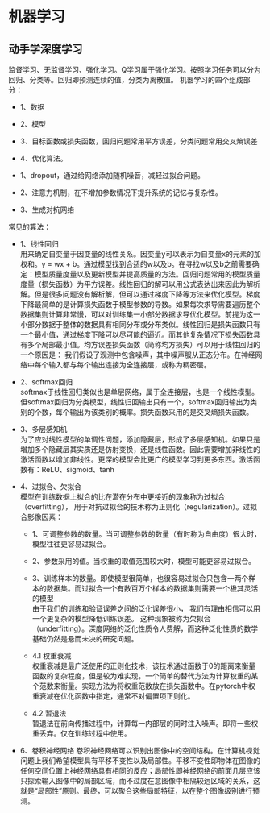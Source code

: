 # 机器学习


## 动手学深度学习
监督学习、无监督学习、强化学习。Q学习属于强化学习。按照学习任务可以分为回归、分类等。回归即预测连续的值，分类为离散值。
机器学习的四个组成部分：
- 1、数据
- 2、模型
- 3、目标函数或损失函数，回归问题常用平方误差，分类问题常用交叉熵误差
- 4、优化算法。


- 1、dropout，通过给网络添加随机噪音，减轻过拟合问题。
- 2、注意力机制，在不增加参数情况下提升系统的记忆与复杂性。
- 3、生成对抗网络
  

常见的算法：
- 1、线性回归  
用来确定自变量于因变量的线性关系。因变量y可以表示为自变量x的元素的加权和。y = wx + b。通过模型找到合适的w以及b。在寻找w以及b之前需要确定：模型质量度量以及更新模型并提高质量的方法。回归问题常用的模型质量度量（损失函数）为平方误差。线性回归的解可以用公式表达出来因此为解析解。但是很多问题没有解析解，但可以通过梯度下降等方法来优化模型。梯度下降最简单的是计算损失函数于模型参数的导数。如果每次求导需要遍历整个数据集则计算非常慢，可以对训练集一小部分数据求导优化模型。前提为这一小部分数据于整体的数据具有相同分布或分布类似。线性回归是损失函数只有一个最小值，通过梯度下降可以尽可能的逼近。而其他复杂情况下损失函数具有多个局部最小值。均方误差损失函数（简称均方损失）可以用于线性回归的一个原因是： 我们假设了观测中包含噪声，其中噪声服从正态分布。在神经网络中每个输入都与每个输出连接为全连接层，或称为稠密层。

- 2、softmax回归  
softmax于线性回归类似也是单层网络，属于全连接层，也是一个线性模型。但softmax回归为分类模型，线性归回输出只有一个，softmax回归输出为类别的个数，每个输出为该类别的概率。损失函数采用的是交叉熵损失函数。

- 3、多层感知机  
为了应对线性模型的单调性问题，添加隐藏层，形成了多层感知机。如果只是增加多个隐藏层其实质还是仿射变换，还是线性函数。因此需要增加非线性的激活函数以增加非线性。更深的模型会比更广的模型学习到更多东西。激活函数有：ReLU、sigmoid、tanh

- 4、过拟合、欠拟合  
模型在训练数据上拟合的比在潜在分布中更接近的现象称为过拟合（overfitting）， 用于对抗过拟合的技术称为正则化（regularization）。过拟合影像因素：
  - 1、可调整参数的数量。当可调整参数的数量（有时称为自由度）很大时，模型往往更容易过拟合。
  - 2、参数采用的值。当权重的取值范围较大时，模型可能更容易过拟合。
  - 3、训练样本的数量。即使模型很简单，也很容易过拟合只包含一两个样本的数据集。而过拟合一个有数百万个样本的数据集则需要一个极其灵活的模型  
由于我们的训练和验证误差之间的泛化误差很小， 我们有理由相信可以用一个更复杂的模型降低训练误差。 这种现象被称为欠拟合（underfitting）。深度网络的泛化性质令人费解，而这种泛化性质的数学基础仍然是悬而未决的研究问题。

  - 4.1 权重衰减  
  权重衰减是最广泛使用的正则化技术，该技术通过函数于0的距离来衡量函数的复杂程度，但是较为难实现，一个简单的替代方法为计算权重的某个范数来衡量。实现方法为将权重范数放在损失函数中。在pytorch中权重衰减在优化函数中指定，通常不对偏置项正则化。

  - 4.2 暂退法  
 暂退法在前向传播过程中，计算每一内部层的同时注入噪声。即将一些权重丢弃。仅在训练过程中使用。


- 6、卷积神经网络
卷积神经网络可以识别出图像中的空间结构。在计算机视觉问题上我们希望模型具有平移不变性以及局部性。平移不变性即物体在图像的任何空间位置上神经网络具有相同的反应；局部性即神经网络的前面几层应该只探索输入图像中的局部区域，而不过度在意图像中相隔较远区域的关系，这就是“局部性”原则。最终，可以聚合这些局部特征，以在整个图像级别进行预测。
